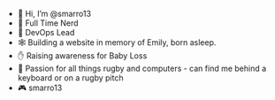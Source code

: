 - 👋 Hi, I’m @smarro13
- 👀 Full Time Nerd
- 💾 DevOps Lead
- 🕸 Building a website in memory of Emily, born asleep.
- ✋ Raising awareness for Baby Loss
- 🏉 Passion for all things rugby and computers - can find me behind a keyboard or on a rugby pitch
- 🎮 smarro13 

<!---
smarro13/smarro13 is a ✨ special ✨ repository because its `README.md` (this file) appears on your GitHub profile.
You can click the Preview link to take a look at your changes.
--->
